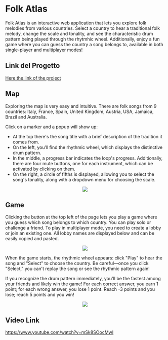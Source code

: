 # Folk Atlas

Folk Atlas is an interactive web application that lets you explore folk melodies from various countries. Select a country to hear a traditional folk melody, change the scale and tonality, and see the characteristic drum pattern being played through the rhytmhic wheel. Additionally, enjoy a fun game where you can guess the country a song belongs to, available in both single-player and multiplayer modes!

## Link del Progetto
[Here the link of the project]([https://www.tuo-progetto-link.com](https://diegopini.github.io/ACTaM-2023-2024/))
## Map

Exploring the map is very easy and intuitive. 
There are folk songs from 9 countries: Italy, France, Spain, United Kingdom, Austria, USA, Jamaica, Brazil and Australia.

Click on a marker and a popup will show up: 
- At the top there's the song title with a brief description of the tradition it comes from.
- On the left, you’ll find the rhythmic wheel, which displays the distinctive drum pattern.
- In the middle, a progress bar indicates the loop's progress. Additionally, there are four mute buttons, one for each instrument, which can be activated by clicking on them.
- On the right, a circle of fifths is displayed, allowing you to select the song's tonality, along with a dropdown menu for choosing the scale.

<p align="center">
   <img src="https://github.com/DiegoPini/ACTaM-2023-2024/assets/127502273/ff5aa33d-ee3c-413f-98a3-7c43047cf011">
</p>


## Game


Clicking the button at the top left of the page lets you play a game where you guess which song belongs to which country. You can play solo or challenge a friend. To play in multiplayer mode, you need to create a lobby or join an existing one. All lobby names are displayed below and can be easily copied and pasted.

<p align="center">
   <img src="https://github.com/DiegoPini/ACTaM-2023-2024/assets/127502273/85c6ccbc-6489-4b49-8452-c99bd9210260">
</p>

When the game starts, the rhythmic wheel appears: click "Play" to hear the song and "Select" to choose the country. Be careful—once you click "Select," you can't replay the song or see the rhythmic pattern again!

If you recognize the drum pattern immediately, you'll be the fastest among your friends and likely win the game! For each correct answer, you earn 1 point; for each wrong answer, you lose 1 point. Reach -3 points and you lose; reach 5 points and you win!

<p align="center">
   <img src="https://github.com/DiegoPini/ACTaM-2023-2024/assets/127502273/bcf6794e-76b1-4efd-b4da-f4b994fec0ae">
</p>


## Video Link

https://www.youtube.com/watch?v=mSk8SOocMwI
